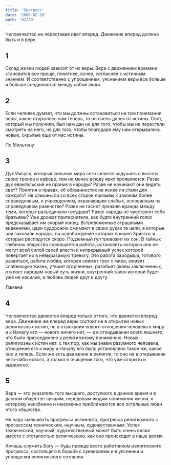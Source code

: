 ```yaml
---
title: 'Прогресс'
date: '2000-02-20'
path: '02/20'
---
```


Человечество не переставая идет вперед. Движение вперед должно быть и в вере.
<!-- {.intro} -->

## 1

Склад жизни людей зависит от их веры. Вера с движением времени становится все проще, понятнее, яснее, согласнее с истинным знанием. И соответственно с упрощением, уяснением веры все больше и больше соединяются между собой люди.

## 2

Если человек думает, что мы должны остановиться на том понимании веры, какое открылось нам теперь, то он очень далек от истины. Свет, который мы получили, был нам дан не для того, чтобы мы не перестали смотреть на него, но для того, чтобы благодаря ему нам открывались новые, скрытые еще от нас истины.

По Мильтону
<!-- {.source} -->

## 3

Дух Иисуса, который сильные мира сего силятся задушить с высоты своих тронов и кафедр, тем не менее всюду ярко проявляется. Разве дух евангельский не проник в народы? Разве не начинают они видеть свет? Понятия о правах, об обязанностях не яснее ли стали для каждого? Не слышны ли со всех сторон призывы к законам более справедливым, к учреждениям, охраняющим слабых, основанным на справедливом равенстве? Разве не гаснет прежняя вражда между теми, которых разъединяли государи? Разве народы не чувствуют себя братьями? Уже дрожат притеснители, как будто внутренний голос предсказывает им скорый конец. Встревоженные страшными видениями, цари судорожно сжимают в своих руках те цепи, в которые они заковали народы, на освобождение которых пришел Христос и которые распадутся скоро. Подземный гул тревожит их сон. В тайных глубинах общества совершается работа, остановить которую они не могут всей силой своей власти и непрерывный успех которой повергает их в невыразимую тревогу. Это работа зародыша, готового развиться, работа любви, которая снимет грех с мира, оживит слабеющую жизнь, утешит огорченных, разобьет оковы заключенных, откроет народам новый путь жизни, внутренний закон которой будет уже не насилие, а любовь людей друг к другу.

Ламенэ
<!-- {.source} -->

## 4

Человечество движется вперед только оттого, что движется вперед вера. Движение же вперед веры состоит не в открытии новых религиозных истин, не в отыскании нового отношения человека к миру и к Началу его — нового ничего нет, — а в откидывании всего лишнего, что было присоединено к религиозному пониманию. Новых религиозных истин нет: с тех пор, как мы знаем разумного человека, отношение его к миру и Началу его было установлено такое же, какое оно и теперь. Если же есть движение в религии, то оно не в открывании чего-либо нового, а только в очищении того, что уже открыто и выражено.

## 5

Вера — это указатель того высшего, доступного в данное время и в данном обществе лучшим, передовым людям понимания жизни, к которому неизбежно и неизменно приближаются все остальные люди этого общества.

Не надо смешивать прогресса истинного, прогресса религиозного с прогрессом техническим, научным, художественным. Успех технический, научный, художественный может быть очень велик вместе с отсталостью религиозною, как оно происходит в наше время.
<!-- {.conclusion} -->

Хочешь служить Богу — будь прежде всего работником религиозного прогресса, состоящего в борьбе с суевериями и в уяснении и упрощении религиозного сознания.
<!-- {.conclusion} -->
